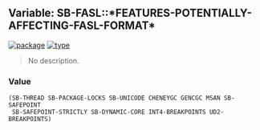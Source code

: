 ## Variable: SB-FASL::\*FEATURES-POTENTIALLY-AFFECTING-FASL-FORMAT\*
[![package](https://img.shields.io/badge/Package-SB--FASL-5f9ea0.svg?style=social&colorA=999999)](../) [![type](https://img.shields.io/badge/Type-Variable-5f9ea0.svg?style=social&colorA=999999)](../#variable) 

> No description.

### Value
```
(SB-THREAD SB-PACKAGE-LOCKS SB-UNICODE CHENEYGC GENCGC MSAN SB-SAFEPOINT
 SB-SAFEPOINT-STRICTLY SB-DYNAMIC-CORE INT4-BREAKPOINTS UD2-BREAKPOINTS)
```
